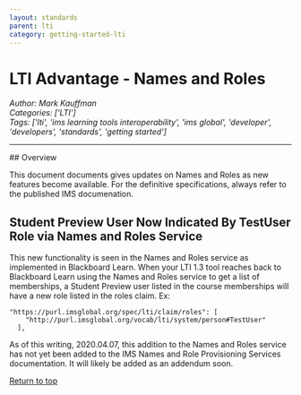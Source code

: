 ```yaml
---
layout: standards
parent: lti
category: getting-started-lti
---
```

# LTI Advantage - Names and Roles
*Author: Mark Kauffman*  
*Categories: ['LTI']*  
*Tags: ['lti', 'ims learning tools interoperability', 'ims global', 'developer', 'developers', 'standards', 'getting started']*  
<hr />
## Overview

This document documents gives updates on Names and Roles as new features become available. For the definitive specifications, always refer to the published IMS documenation.

## Student Preview User Now Indicated By TestUser Role via Names and Roles Service
This new functionality is seen in the Names and Roles service as implemented in Blackboard Learn. When your LTI 1.3 tool reaches back to Blackboard Learn using the Names and Roles service to get a list of memberships, a Student Preview user listed in the course memberships will have a new role listed in the roles claim. Ex:
```
"https://purl.imsglobal.org/spec/lti/claim/roles": [
    "http://purl.imsglobal.org/vocab/lti/system/person#TestUser"
  ],
```
As of this writing, 2020.04.07, this addition to the Names and Roles service has not yet been added to the IMS Names and Role Provisioning Services documentation. It will likely be added as an addendum soon.

[Return to top](#overview)

